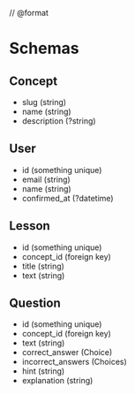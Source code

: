// @format
# Schemas

## Concept

- slug (string)
- name (string)
- description (?string)

## User

- id (something unique)
- email (string)
- name (string)
- confirmed_at (?datetime)

## Lesson

- id (something unique)
- concept_id (foreign key)
- title (string)
- text (string)

## Question

- id (something unique)
- concept_id (foreign key)
- text (string)
- correct_answer (Choice)
- incorrect_answers (Choices)
- hint (string)
- explanation (string)
